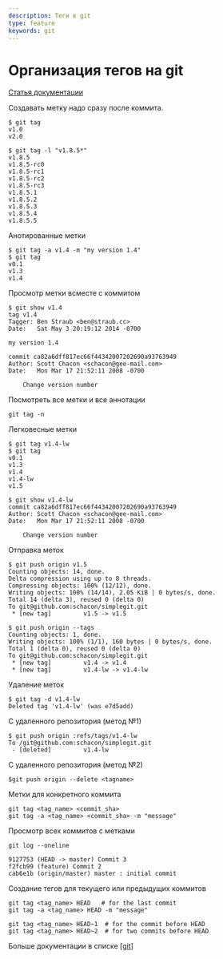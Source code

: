 ```yaml
---
description: Теги в git
type: feature
keywords: git
---
```

# Организация тегов на git

[Статья документации](https://git-scm.com/book/ru/v2/%D0%9E%D1%81%D0%BD%D0%BE%D0%B2%D1%8B-Git-%D0%A0%D0%B0%D0%B1%D0%BE%D1%82%D0%B0-%D1%81-%D0%BC%D0%B5%D1%82%D0%BA%D0%B0%D0%BC%D0%B8)

Создавать метку надо сразу после коммита.

```Git
$ git tag
v1.0
v2.0
```

```git
$ git tag -l "v1.8.5*"
v1.8.5
v1.8.5-rc0
v1.8.5-rc1
v1.8.5-rc2
v1.8.5-rc3
v1.8.5.1
v1.8.5.2
v1.8.5.3
v1.8.5.4
v1.8.5.5
```

Анотированные метки

```Git
$ git tag -a v1.4 -m "my version 1.4"
$ git tag
v0.1
v1.3
v1.4
```

Просмотр метки всместе с коммитом

```Git
$ git show v1.4
tag v1.4
Tagger: Ben Straub <ben@straub.cc>
Date:   Sat May 3 20:19:12 2014 -0700

my version 1.4

commit ca82a6dff817ec66f44342007202690a93763949
Author: Scott Chacon <schacon@gee-mail.com>
Date:   Mon Mar 17 21:52:11 2008 -0700

    Change version number
```

Посмотреть все метки и все аннотации

```Git
git tag -n
```

Легковесные метки

```Git
$ git tag v1.4-lw
$ git tag
v0.1
v1.3
v1.4
v1.4-lw
v1.5
```

```Git
$ git show v1.4-lw
commit ca82a6dff817ec66f44342007202690a93763949
Author: Scott Chacon <schacon@gee-mail.com>
Date:   Mon Mar 17 21:52:11 2008 -0700

    Change version number
```

Отправка меток

```Git
$ git push origin v1.5
Counting objects: 14, done.
Delta compression using up to 8 threads.
Compressing objects: 100% (12/12), done.
Writing objects: 100% (14/14), 2.05 KiB | 0 bytes/s, done.
Total 14 (delta 3), reused 0 (delta 0)
To git@github.com:schacon/simplegit.git
 * [new tag]         v1.5 -> v1.5
```

```Git
$ git push origin --tags
Counting objects: 1, done.
Writing objects: 100% (1/1), 160 bytes | 0 bytes/s, done.
Total 1 (delta 0), reused 0 (delta 0)
To git@github.com:schacon/simplegit.git
 * [new tag]         v1.4 -> v1.4
 * [new tag]         v1.4-lw -> v1.4-lw
```

Удаление меток

```Git
$ git tag -d v1.4-lw
Deleted tag 'v1.4-lw' (was e7d5add)
```

С удаленного репозитория (метод №1)

```Git
$ git push origin :refs/tags/v1.4-lw
To /git@github.com:schacon/simplegit.git
 - [deleted]         v1.4-lw
```

С удаленного репозитория (метод №2)

```Git
$git push origin --delete <tagname>
```

Метки для конкретного коммита

```Git
git tag <tag_name> <commit_sha>
git tag -a <tag_name> <commit_sha> -m "message"
```

Просмотр всех коммитов с метками

```Git
git log --oneline

9127753 (HEAD -> master) Commit 3
f2fcb99 (feature) Commit 2
cab6e1b (origin/master) master : initial commit
```

Создание тегов для текущего или предыдущих коммитов

```Git
git tag <tag_name> HEAD   # for the last commit
git tag -a <tag_name> HEAD -m "message"

git tag <tag_name> HEAD~1  # for the commit before HEAD
git tag <tag_name> HEAD~2  # for two commits before HEAD
```

Больше документации в списке [[git]]

[//begin]: # "Autogenerated link references for markdown compatibility"
[git]: ../lists/git "Git"
[//end]: # "Autogenerated link references"